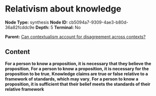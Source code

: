 # Relativism about knowledge

**Node Type:** synthesis
**Node ID:** cb5094a7-9309-4ae3-b80d-36a82fcddc9e
**Depth:** 5
**Terminal:** No

**Parent:** [Can contextualism account for disagreement across contexts?](can-contextualism-account-for-disagreement-across-contexts-antithesis-e615754b-bd73-4cb2-b52d-1281d19022d1.md)

## Content

**For a person to know a proposition, it is necessary that they believe the proposition**, **For a person to know a proposition, it is necessary for the proposition to be true**, **Knowledge claims are true or false relative to a framework of standards, which may vary**, **For a person to know a proposition, it is sufficient that their belief meets the standards of their relative framework**
